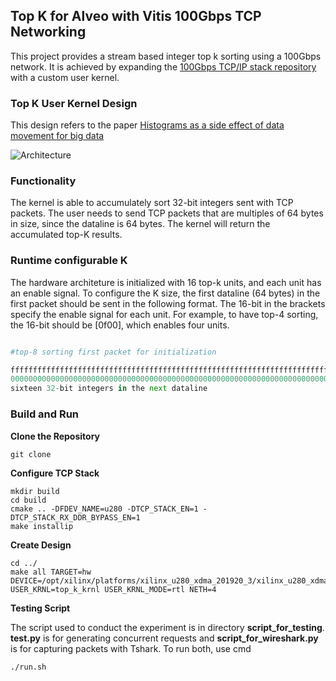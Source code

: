 <h2>Top K for Alveo with Vitis 100Gbps TCP Networking</h2>

This project provides a stream based integer top k sorting using a 100Gbps network. It is achieved by expanding the [100Gbps TCP/IP stack repository](https://github.com/fpgasystems/Vitis_with_100Gbps_TCP-IP) with a custom user kernel.

<h3>Top K User Kernel Design</h3>

This design refers to the paper [Histograms as a side effect of data movement for big data](https://dl.acm.org/doi/abs/10.1145/2588555.2612174)

![Architecture](/img/top_k_arch.png)

<h3>Functionality</h3>

The kernel is able to accumulately sort 32-bit integers sent with TCP packets. The user needs to send TCP packets that are multiples of 64 bytes in size, since the dataline is 64 bytes. The kernel will return the accumulated top-K results. 

<h3>Runtime configurable K</h3>
The hardware architeture is initialized with 16 top-k units, and each unit has an enable signal. To configure the K size, the first dataline (64 bytes) in the first packet should be sent in the following format. The 16-bit in the brackets specify the enable signal for each unit. For example, to have top-4 sorting, the 16-bit should be [0f00], which enables four units. 


```python

#top-8 sorting first packet for initialization

ffffffffffffffffffffffffffffffffffffffffffffffffffffffffffffffffffffffffffffffffffffffffffffffffffffffffffffffffffffffffffffff00
00000000000000000000000000000000000000000000000000000000000000000000000000000000000000000000000000000000000000000000000000000000
sixteen 32-bit integers in the next dataline 
```




<h3>Build and Run</h3>

**Clone the Repository**

```
git clone	
```

**Configure TCP Stack**

```
mkdir build
cd build
cmake .. -DFDEV_NAME=u280 -DTCP_STACK_EN=1 -DTCP_STACK_RX_DDR_BYPASS_EN=1 
make installip
```

**Create Design**
```
cd ../
make all TARGET=hw DEVICE=/opt/xilinx/platforms/xilinx_u280_xdma_201920_3/xilinx_u280_xdma_201920_3.xpfm USER_KRNL=top_k_krnl USER_KRNL_MODE=rtl NETH=4
```

**Testing Script**

The script used to conduct the experiment is in directory **script_for_testing**. **test.py** is for generating concurrent requests and **script_for_wireshark.py** is for capturing packets with Tshark. To run both, use cmd
```
./run.sh
```
